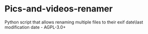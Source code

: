 # Pics-and-videos-renamer
Python script that allows renaming multiple files to their exif date\last modification date -  AGPL-3.0+
